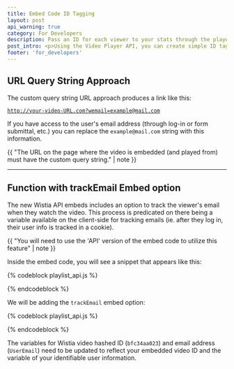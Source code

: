 ```yaml
---
title: Embed Code ID Tagging
layout: post
api_warning: true
category: For Developers
description: Pass an ID for each viewer to your stats through the player API using these simple steps!
post_intro: <p>Using the Video Player API, you can create simple ID tagging that passes user info into your Wistia stats.  Your two options for executing this is:</p> <ol><li>using the <span class="code">wemail=</span> URL query string</li><li>a separate function using the trackEmail embed option.</li></ol>
footer: 'for_developers'
---
```


## URL Query String Approach

The custom query string URL approach produces a link like this: 

<code class="full_width">http://your-video-URL.com?wemail=example@mail.com</code>

If you have access to the user's email address (through log-in or form submittal, 
etc.) you can replace the `example@mail.com` string with this information.

{{ "The URL on the page where the video is embedded (and played from) must have the custom query string." | note }}

---

## Function with trackEmail Embed option

The new Wistia API embeds includes an option to track the viewer's email when 
they watch the video.  This process is predicated on there being a variable 
available on the client-side for tracking emails (ie. after they log in, their 
user info is tracked in a cookie).

{{ "You will need to use the 'API' version of the embed code to utilize this feature" | note }}

Inside the embed code, you will see a snippet that appears like this:

{% codeblock playlist_api.js %}
<script type="text/javascript"> 
  var wistiaEmbed = Wistia.embed("bfc34aa023", {
    playerPreference: "html5",
    autoPlay: true,
    wmode: "transparent",
    container: "my_container"
  });
</script>
{% endcodeblock %}

We will be adding the `trackEmail` embed option:
	
{% codeblock playlist_api.js %}
<script type="text/javascript"> 
  var wistiaEmbed = Wistia.embed("bfc34aa023", {
    playerPreference: "html5",
    autoPlay: true,
    wmode: "transparent",
    container: "my_container",
    trackEmail: "userEmail"
  });
</script>
{% endcodeblock %}


The variables for Wistia video hashed ID (`bfc34aa023`) and email address 
(`UserEmail`) need to be updated to reflect your embedded video ID and the 
variable of your identifiable user information.

